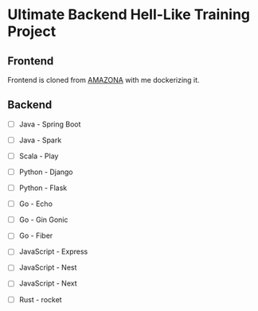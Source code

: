 # Ultimate Backend Hell-Like Training Project

## Frontend 
Frontend is cloned from [AMAZONA](https://github.com/basir/mern-amazona ) with me dockerizing it.

## Backend

- [ ] Java - Spring Boot 
- [ ] Java - Spark
- [ ] Scala - Play
- [ ] Python - Django
- [ ] Python - Flask
- [ ] Go - Echo
- [ ] Go - Gin Gonic
- [ ] Go - Fiber
- [ ] JavaScript - Express
- [ ] JavaScript - Nest
- [ ] JavaScript - Next
- [ ] Rust - rocket

